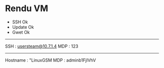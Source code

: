 # Rendu VM


- SSH Ok
- Update Ok
- Gwet Ok

-----------------------------
SSH : usersteam@10.7.1.4
MDP : 123


-------------------------
Hostname : "LinuxGSM
MDP : adminb1FjIVhV